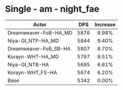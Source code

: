 # Single - am - night_fae
| Actor | DPS | Increase |
|---|:---:|:---:|
|Dreamweaver-FoB-HA_MD|5876|9.98%|
|Niya-GI_NTP-HA_MD|5844|9.40%|
|Dreamweaver-FoB_SB-HA|5807|8.70%|
|Korayn-WHT-HA_MD|5797|8.51%|
|Niya-GI_NTB-HA|5695|6.61%|
|Korayn-WHT_FS-HA|5674|6.20%|
|Base|5342|0.00%|
